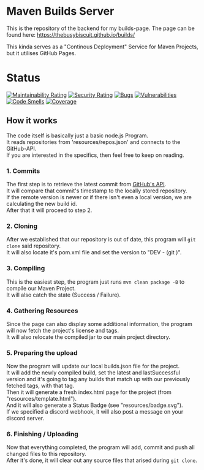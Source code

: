 # Maven Builds Server
This is the repository of the backend for my builds-page.
The page can be found here: https://thebusybiscuit.github.io/builds/

This kinda serves as a "Continous Deployment" Service for Maven Projects,
but it utilises GitHub Pages.

# Status
[![Maintainability Rating](https://sonarcloud.io/api/project_badges/measure?project=TheBusyBiscuit_builds&metric=sqale_rating)](https://sonarcloud.io/dashboard?id=TheBusyBiscuit_builds)
[![Security Rating](https://sonarcloud.io/api/project_badges/measure?project=TheBusyBiscuit_builds&metric=security_rating)](https://sonarcloud.io/dashboard?id=TheBusyBiscuit_builds)
[![Bugs](https://sonarcloud.io/api/project_badges/measure?project=TheBusyBiscuit_builds&metric=bugs)](https://sonarcloud.io/dashboard?id=TheBusyBiscuit_builds)
[![Vulnerabilities](https://sonarcloud.io/api/project_badges/measure?project=TheBusyBiscuit_builds&metric=vulnerabilities)](https://sonarcloud.io/dashboard?id=TheBusyBiscuit_builds)
[![Code Smells](https://sonarcloud.io/api/project_badges/measure?project=TheBusyBiscuit_builds&metric=code_smells)](https://sonarcloud.io/dashboard?id=TheBusyBiscuit_builds)
[![Coverage](https://sonarcloud.io/api/project_badges/measure?project=TheBusyBiscuit_builds&metric=coverage)](https://sonarcloud.io/dashboard?id=TheBusyBiscuit_builds)


## How it works
The code itself is basically just a basic node.js Program.<br>
It reads repositories from 'resources/repos.json' and connects to the GitHub-API.<br>
If you are interested in the specifics, then feel free to keep on reading.<br>

### 1. Commits
The first step is to retrieve the latest commit from [GitHub's API](https://developer.github.com/v3/repos/commits/).<br>
It will compare that commit's timestamp to the locally stored repository.<br>
If the remote version is newer or if there isn't even a local version, we are calculating the new build id.<br>
After that it will proceed to step 2.<br>

### 2. Cloning
After we established that our repository is out of date, this program will ```git clone``` said repository.<br>
It will also locate it's pom.xml file and set the version to "DEV - <build id> (git <commit>)".<br>

### 3. Compiling
This is the easiest step, the program just runs ```mvn clean package -B``` to compile our Maven Project.<br>
It will also catch the state (Success / Failure).<br>

### 4. Gathering Resources
Since the page can also display some additional information, the program will now fetch the project's license and tags.<br>
It will also relocate the compiled jar to our main project directory.<br>

### 5. Preparing the upload
Now the program will update our local builds.json file for the project.<br>
It will add the newly compiled build, set the latest and lastSuccessful version 
and it's going to tag any builds that match up with our previously fetched tags, with that tag.<br>
Then it will generate a fresh index.html page for the project (from "resources/template.html").<br>
And it will also generate a Status Badge (see "resources/badge.svg").<br>
If we specified a discord webhook, it will also post a message on your discord server.<br>

### 6. Finishing / Uploading
Now that everything completed, the program will add, commit and push all changed files to this repository.<br>
After it's done, it will clear out any source files that arised during ```git clone```.<br>
